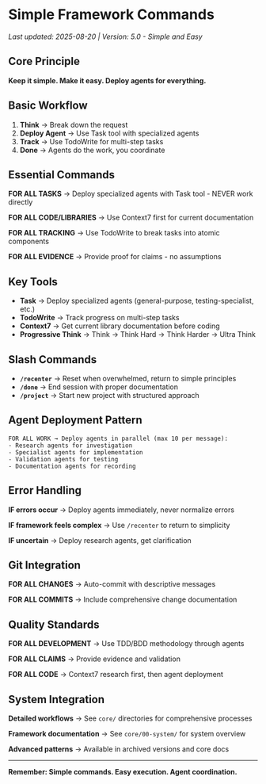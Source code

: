 # Simple Framework Commands

_Last updated: 2025-08-20 | Version: 5.0 - Simple and Easy_

## Core Principle

**Keep it simple. Make it easy. Deploy agents for everything.**

## Basic Workflow

1. **Think** → Break down the request
2. **Deploy Agent** → Use Task tool with specialized agents 
3. **Track** → Use TodoWrite for multi-step tasks
4. **Done** → Agents do the work, you coordinate

## Essential Commands

**FOR ALL TASKS** → Deploy specialized agents with Task tool - NEVER work directly

**FOR ALL CODE/LIBRARIES** → Use Context7 first for current documentation

**FOR ALL TRACKING** → Use TodoWrite to break tasks into atomic components

**FOR ALL EVIDENCE** → Provide proof for claims - no assumptions

## Key Tools

- **Task** → Deploy specialized agents (general-purpose, testing-specialist, etc.)
- **TodoWrite** → Track progress on multi-step tasks
- **Context7** → Get current library documentation before coding
- **Progressive Think** → Think → Think Hard → Think Harder → Ultra Think

## Slash Commands

- **`/recenter`** → Reset when overwhelmed, return to simple principles
- **`/done`** → End session with proper documentation
- **`/project`** → Start new project with structured approach

## Agent Deployment Pattern

```
FOR ALL WORK → Deploy agents in parallel (max 10 per message):
- Research agents for investigation
- Specialist agents for implementation  
- Validation agents for testing
- Documentation agents for recording
```

## Error Handling

**IF errors occur** → Deploy agents immediately, never normalize errors

**IF framework feels complex** → Use `/recenter` to return to simplicity

**IF uncertain** → Deploy research agents, get clarification

## Git Integration

**FOR ALL CHANGES** → Auto-commit with descriptive messages

**FOR ALL COMMITS** → Include comprehensive change documentation

## Quality Standards

**FOR ALL DEVELOPMENT** → Use TDD/BDD methodology through agents

**FOR ALL CLAIMS** → Provide evidence and validation

**FOR ALL CODE** → Context7 research first, then agent deployment

## System Integration

**Detailed workflows** → See `core/` directories for comprehensive processes

**Framework documentation** → See `core/00-system/` for system overview

**Advanced patterns** → Available in archived versions and core docs

---

**Remember: Simple commands. Easy execution. Agent coordination.**